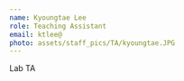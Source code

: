 ```yaml
---
name: Kyoungtae Lee
role: Teaching Assistant
email: ktlee@
photo: assets/staff_pics/TA/kyoungtae.JPG
---
```


Lab TA